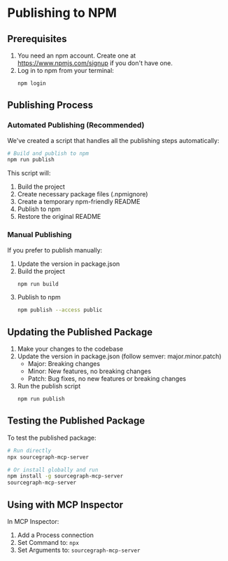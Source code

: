# Publishing to NPM

## Prerequisites

1. You need an npm account. Create one at https://www.npmjs.com/signup if you don't have one.
2. Log in to npm from your terminal:
   ```bash
   npm login
   ```

## Publishing Process

### Automated Publishing (Recommended)

We've created a script that handles all the publishing steps automatically:

```bash
# Build and publish to npm
npm run publish
```

This script will:
1. Build the project
2. Create necessary package files (.npmignore)
3. Create a temporary npm-friendly README
4. Publish to npm
5. Restore the original README

### Manual Publishing

If you prefer to publish manually:

1. Update the version in package.json
2. Build the project
   ```bash
   npm run build
   ```
3. Publish to npm
   ```bash
   npm publish --access public
   ```

## Updating the Published Package

1. Make your changes to the codebase
2. Update the version in package.json (follow semver: major.minor.patch)
   - Major: Breaking changes
   - Minor: New features, no breaking changes
   - Patch: Bug fixes, no new features or breaking changes
3. Run the publish script
   ```bash
   npm run publish
   ```

## Testing the Published Package

To test the published package:

```bash
# Run directly
npx sourcegraph-mcp-server

# Or install globally and run
npm install -g sourcegraph-mcp-server
sourcegraph-mcp-server
```

## Using with MCP Inspector

In MCP Inspector:
1. Add a Process connection
2. Set Command to: `npx`
3. Set Arguments to: `sourcegraph-mcp-server`